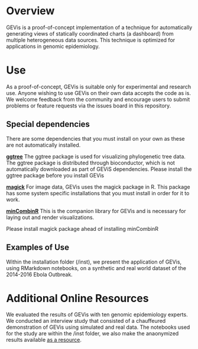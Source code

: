 # Overview
GEVis is a proof-of-concept implementation of a technique for automatically generating views of statically coordinated charts (a dashboard) from multiple heterogeneous data sources. This technique is optimized for applications in genomic epidemiology.

# Use
As a proof-of-concept, GEVis is suitable only for experimental and research use. Anyone wishing to use GEVis on their own data accepts the code as is. We welcome feedback from the community and encourage users to submit problems or feature requests via the issues board in this repository.

## Special dependencies

There are some dependencies that you must install on your own as these are not automatically installed.

[**ggtree**](https://bioconductor.org/packages/release/bioc/html/ggtree.html) The ggtree package is used for visualizing phylogenetic tree data. The ggtree package is distributed through bioconductor, which is not automatically downloaded as part of GEViS dependencies. Please install the ggtree package before you install GEVis

[**magick**](https://cran.r-project.org/web/packages/magick/vignettes/intro.html) For image data, GEVis uses the magick package in R. This package has some system specific installations that you must install in order for it to work.

[**minCombinR**](https://github.com/amcrisan/minCombinR) This is the companion library for GEVis and is necessary for laying out and render visualizations.

Please install magick package ahead of installing minCombinR


## Examples of Use
Within the installation folder (/inst), we present the application of GEVis, using RMarkdown notebooks, on a synthetic and real world dataset of the 2014-2016 Ebola Outbreak. 

# Additional Online Resources
We evaluated the results of GEVis with ten genomic epidemiology experts. We conducted an interview study that consisted of a chauffeured demonstration of GEVis using simulated and real data. The notebooks used for the study are within the /inst folder, we also make the anaonymized results available [as a resource](https://github.com/amcrisan/GEVis/files/4176496/GEVis_Supplemental.pdf). 


